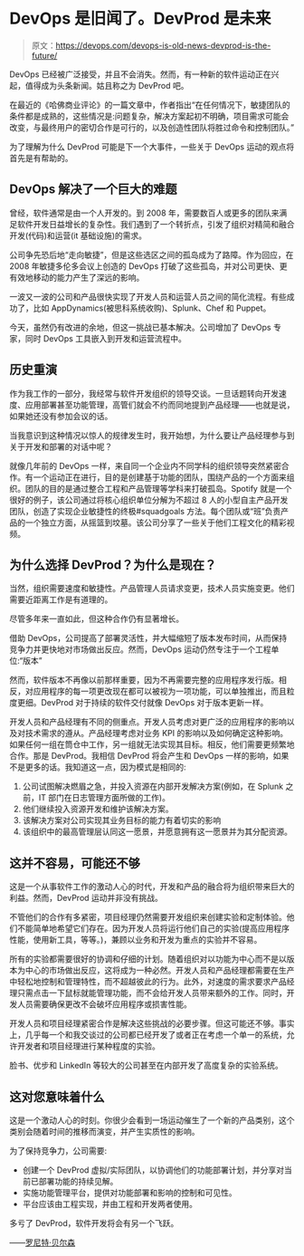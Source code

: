# DevOps 是旧闻了。DevProd 是未来

> 原文：<https://devops.com/devops-is-old-news-devprod-is-the-future/>

DevOps 已经被广泛接受，并且不会消失。然而，有一种新的软件运动正在兴起，值得成为头条新闻。姑且称之为 DevProd 吧。

在最近的《哈佛商业评论》的一篇文章中，作者指出“在任何情况下，敏捷团队的条件都是成熟的，这些情况是:问题复杂，解决方案起初不明确，项目需求可能会改变，与最终用户的密切合作是可行的，以及创造性团队将胜过命令和控制团队。”

为了理解为什么 DevProd 可能是下一个大事件，一些关于 DevOps 运动的观点将首先是有帮助的。

## **DevOps 解决了一个巨大的难题**

曾经，软件通常是由一个人开发的。到 2008 年，需要数百人或更多的团队来满足软件开发日益增长的复杂性。我们遇到了一个转折点，引发了组织对精简和融合开发(代码)和运营(it 基础设施)的需求。

公司争先恐后地“走向敏捷”，但是这些选区之间的孤岛成为了路障。作为回应，在 2008 年敏捷多伦多会议上创造的 DevOps 打破了这些孤岛，并对公司更快、更有效地移动的能力产生了深远的影响。

一波又一波的公司和产品很快实现了开发人员和运营人员之间的简化流程。有些成功了，比如 AppDynamics(被思科系统收购)、Splunk、Chef 和 Puppet。

今天，虽然仍有改进的余地，但这一挑战已基本解决。公司增加了 DevOps 专家，同时 DevOps 工具嵌入到开发和运营流程中。

## **历史重演**

作为我工作的一部分，我经常与软件开发组织的领导交谈。一旦话题转向开发速度、应用部署甚至功能管理，高管们就会不约而同地提到产品经理——也就是说，如果她还没有参加会议的话。

当我意识到这种情况以惊人的规律发生时，我开始想，为什么要让产品经理参与到关于开发和部署的对话中呢？

就像几年前的 DevOps 一样，来自同一个企业内不同学科的组织领导突然紧密合作。有一个运动正在进行，目的是创建基于功能的团队，围绕产品的一个方面来组织。团队的目的是通过整合工程和产品管理等学科来打破孤岛。Spotify 就是一个很好的例子，该公司通过将核心组织单位分解为不超过 8 人的小型自主产品开发团队，创造了实现企业敏捷性的终极#squadgoals 方法。每个团队或“班”负责产品的一个独立方面，从摇篮到坟墓。该公司分享了一些关于他们工程文化的精彩视频。

## 为什么选择 DevProd？为什么是现在？

当然，组织需要速度和敏捷性。产品管理人员请求变更，技术人员实施变更。他们需要近距离工作是有道理的。

尽管多年来一直如此，但这种合作仍有显著增长。

借助 DevOps，公司提高了部署灵活性，并大幅缩短了版本发布时间，从而保持竞争力并更快地对市场做出反应。然而，DevOps 运动仍然专注于一个工程单位:“版本”

然而，软件版本不再像以前那样重要，因为不再需要完整的应用程序发行版。相反，对应用程序的每一项更改现在都可以被视为一项功能，可以单独推出，而且粒度更细。DevProd 对于持续的软件交付就像 DevOps 对于版本更新一样。

开发人员和产品经理有不同的侧重点。开发人员考虑对更广泛的应用程序的影响以及对技术需求的遵从。产品经理考虑对业务 KPI 的影响以及如何确定这种影响。如果任何一组在筒仓中工作，另一组就无法实现其目标。相反，他们需要更频繁地合作。那是 DevProd。我相信 DevProd 将会产生和 DevOps 一样的影响，如果不是更多的话。我知道这一点，因为模式是相同的:

1.  公司试图解决燃眉之急，并投入资源在内部开发解决方案(例如，在 Splunk 之前，IT 部门在日志管理方面所做的工作)。
2.  他们继续投入资源开发和维护该解决方案。
3.  该解决方案对公司实现其业务目标的能力有着切实的影响
4.  该组织中的最高管理层认同这一愿景，并愿意拥有这一愿景并为其分配资源。

## **这并不容易，可能还不够**

这是一个从事软件工作的激动人心的时代，开发和产品的融合将为组织带来巨大的利益。然而，DevProd 运动并非没有挑战。

不管他们的合作有多紧密，项目经理仍然需要开发组织来创建实验和定制体验。他们不能简单地希望它们存在。因为开发人员将运行他们自己的实验(提高应用程序性能，使用新工具，等等。)，兼顾以业务和开发为重点的实验并不容易。

所有的实验都需要很好的协调和仔细的计划。随着组织对以功能为中心而不是以版本为中心的市场做出反应，这将成为一种必然。开发人员和产品经理都需要在生产中轻松地控制和管理特性，而不超越彼此的行为。此外，对速度的需求要求产品经理只需点击一下鼠标就能管理功能，而不会给开发人员带来额外的工作。同时，开发人员需要确保更改不会破坏应用程序或损害性能。

开发人员和项目经理紧密合作是解决这些挑战的必要步骤。但这可能还不够。事实上，几乎每一个和我交谈过的公司都已经开发了或者正在考虑一个单一的系统，允许开发者和项目经理进行某种程度的实验。

脸书、优步和 LinkedIn 等较大的公司甚至在内部开发了高度复杂的实验系统。

## **这对您意味着什么**

这是一个激动人心的时刻。你很少会看到一场运动催生了一个新的产品类别，这个类别会随着时间的推移而演变，并产生实质性的影响。

为了保持竞争力，公司需要:

*   创建一个 DevProd 虚拟/实际团队，以协调他们的功能部署计划，并分享对当前已部署功能的持续见解。
*   实施功能管理平台，提供对功能部署和影响的控制和可见性。
*   平台应该由工程实现，并由工程和开发两者使用。

多亏了 DevProd，软件开发将会有另一个飞跃。

——[罗尼特·贝尔森](https://devops.com/author/ronit-belson/)